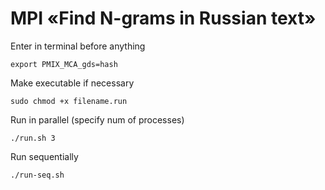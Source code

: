 # MPI «Find N-grams in Russian text»

Enter in terminal before anything

```
export PMIX_MCA_gds=hash
```

Make executable if necessary
```
sudo chmod +x filename.run
```

Run in parallel (specify num of processes)
```
./run.sh 3
```

Run sequentially
```
./run-seq.sh
```
